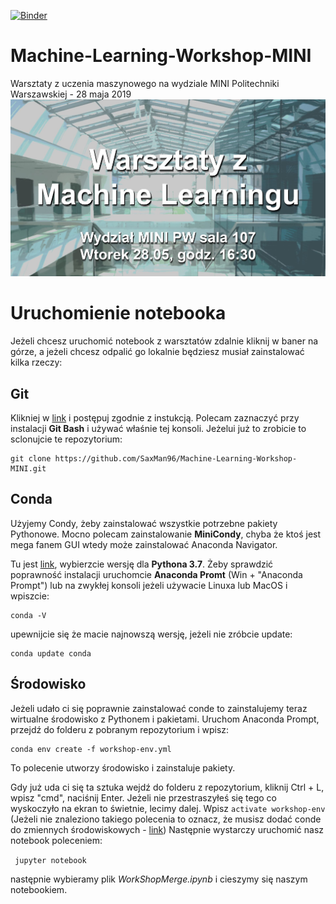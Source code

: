 [![Binder](https://mybinder.org/badge_logo.svg)](https://mybinder.org/v2/gh/SaxMan96/Machine-Learning-Workshop-MINI/master?filepath=WorkShopMerge.ipynb)

# Machine-Learning-Workshop-MINI

Warsztaty z uczenia maszynowego na wydziale MINI Politechniki Warszawskiej - 28 maja 2019
![Plakat](https://raw.githubusercontent.com/SaxMan96/Machine-Learning-Workshop-MINI/master/plakat.jpg)

# Uruchomienie notebooka

Jeżeli chcesz uruchomić notebook z warsztatów zdalnie kliknij w baner na górze, a jeżeli chcesz odpalić go lokalnie będziesz musiał zainstalować kilka rzeczy:

## Git

Klikniej w [link](https://git-scm.com/downloads) i postępuj zgodnie z instukcją. Polecam zaznaczyć przy instalacji **Git Bash** i używać właśnie tej konsoli. Jeżelui już to zrobicie to sclonujcie te repozytorium:

```
git clone https://github.com/SaxMan96/Machine-Learning-Workshop-MINI.git
```

## Conda

Użyjemy Condy, żeby zainstalować wszystkie potrzebne pakiety Pythonowe. Mocno polecam zainstalowanie **MiniCondy**, chyba że ktoś jest mega fanem GUI wtedy może zainstalować Anaconda Navigator.

Tu jest [link](https://docs.conda.io/en/latest/miniconda.html), wybierzcie wersję dla **Pythona 3.7**. 
Żeby sprawdzić poprawność instalacji uruchomcie **Anaconda Promt** (Win + "Anaconda Prompt") lub na zwykłej konsoli jeżeli używacie Linuxa lub MacOS i wpiszcie:

```
conda -V
```

upewnijcie się że macie najnowszą wersję, jeżeli nie zróbcie update:

```
conda update conda
```

## Środowisko

Jeżeli udało ci się poprawnie zainstalować conde to zainstalujemy teraz wirtualne środowisko z Pythonem i pakietami. Uruchom Anaconda Prompt, przejdź do folderu z pobranym repozytorium i wpisz:

```
conda env create -f workshop-env.yml
```

To polecenie utworzy środowisko i zainstaluje pakiety.

Gdy już uda ci się ta sztuka wejdź do folderu z repozytorium, kliknij Ctrl + L, wpisz "cmd", naciśnij Enter. Jeżeli nie przestraszyłeś się tego co wyskoczyło na ekran to świetnie, lecimy dalej. 
Wpisz ```activate workshop-env```  (Jeżeli nie znaleziono takiego polecenia to oznacz, że musisz dodać conde do zmiennych środowiskowych - [link](https://stackoverflow.com/questions/44597662/conda-command-is-not-recognized-on-windows-10)) Następnie wystarczy uruchomić nasz notebook poleceniem:

``` jupyter notebook```

następnie wybieramy plik *WorkShopMerge.ipynb* i cieszymy się naszym notebookiem.
